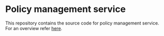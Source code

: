 # Policy management service

This repository contains the source code for policy management service. For an overview refer [here](https://nayakrounak.gitbook.io/mosip-docs/modules/partner-management).

